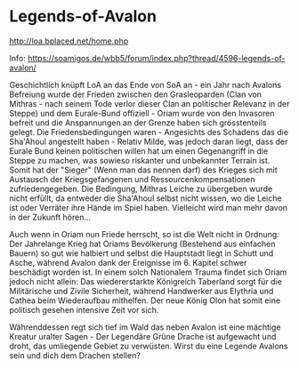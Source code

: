 # Legends-of-Avalon

http://loa.bplaced.net/home.php

Info: https://soamigos.de/wbb5/forum/index.php?thread/4596-legends-of-avalon/

Geschichtlich knüpft LoA an das Ende von SoA an - ein Jahr nach Avalons Befreiung wurde der Frieden zwischen den Grasleoparden (Clan von Mithras - nach seinem Tode verlor dieser Clan an politischer Relevanz in der Steppe) und dem Eurale-Bund offiziell - Oriam wurde von den Invasoren befreit und die Anspannungen an der Grenze haben sich grösstenteils gelegt. Die Friedensbedingungen waren - Angesichts des Schadens das die Sha'Ahoul angestellt haben - Relativ Milde, was jedoch daran liegt, dass der Eurale Bund keinen politischen willen hat um einen Gegenangriff in die Steppe zu machen, was sowieso riskanter und unbekannter Terrain ist. Somit hat der "Sieger" (Wenn man das nennen darf) des Krieges sich mit Austausch der Kriegsgefangenen und Ressourcenkompensationen zufriedengegeben. Die Bedingung, Mithras Leiche zu übergeben wurde nicht erfüllt, da entweder die Sha'Ahoul selbst nicht wissen, wo die Leiche ist oder Verräter ihre Hände im Spiel haben. Vielleicht wird man mehr davon in der Zukunft hören...


Auch wenn in Oriam nun Friede herrscht, so ist die Welt nicht in Ordnung: Der Jahrelange Krieg hat Oriams Bevölkerung (Bestehend aus einfachen Bauern) so gut wie halbiert und selbst die Hauptstadt liegt in Schutt und Asche, während Avalon dank der Ereignisse im 6. Kapitel schwer beschädigt worden ist. In einem solch Nationalem Trauma findet sich Oriam jedoch nicht allein: Das wiedererstarkte Königreich Taberland sorgt für die Militärische und Zivile Sicherheit, während Handwerker aus Elythria und Cathea beim Wiederaufbau mithelfen. Der neue König Olon hat somit eine politisch gesehen intensive Zeit vor sich.


Währenddessen regt sich tief im Wald das neben Avalon ist eine mächtige Kreatur uralter Sagen - Der Legendäre Grüne Drache ist aufgewacht und droht, das umliegende Gebiet zu verwüsten. Wirst du eine Legende Avalons sein und dich dem Drachen stellen?
